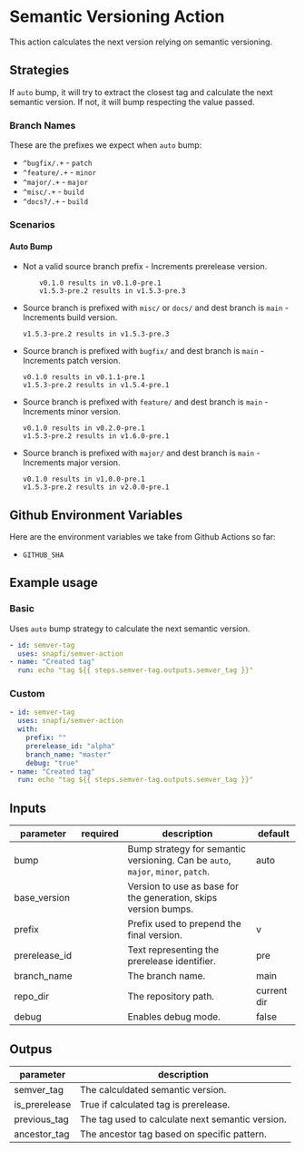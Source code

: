 # Semantic Versioning Action

This action calculates the next version relying on semantic versioning.

## Strategies

If `auto` bump, it will try to extract the closest tag and calculate the next semantic version. If not, it will bump respecting the value passed.

### Branch Names

These are the prefixes we expect when `auto` bump:

- `^bugfix/.+` - `patch`
- `^feature/.+` - `minor`
- `^major/.+` - `major`
- `^misc/.+` - `build`
- `^docs?/.+` - `build`

### Scenarios

#### Auto Bump

- Not a valid source branch prefix - Increments prerelease version.

    ```text
        v0.1.0 results in v0.1.0-pre.1
        v1.5.3-pre.2 results in v1.5.3-pre.3
    ```

- Source branch is prefixed with `misc/` or `docs/` and dest branch is `main` - Increments build version.

    ```text
    v1.5.3-pre.2 results in v1.5.3-pre.3
    ```

- Source branch is prefixed with `bugfix/` and dest branch is `main` - Increments patch version.

    ```text
    v0.1.0 results in v0.1.1-pre.1
    v1.5.3-pre.2 results in v1.5.4-pre.1
    ```

- Source branch is prefixed with `feature/` and dest branch is `main` - Increments minor version.

    ```text
    v0.1.0 results in v0.2.0-pre.1
    v1.5.3-pre.2 results in v1.6.0-pre.1
    ```

- Source branch is prefixed with `major/` and dest branch is `main` - Increments major version.

    ```text
    v0.1.0 results in v1.0.0-pre.1
    v1.5.3-pre.2 results in v2.0.0-pre.1
    ```

## Github Environment Variables

Here are the environment variables we take from Github Actions so far:

- `GITHUB_SHA`

## Example usage

### Basic

Uses `auto` bump strategy to calculate the next semantic version.

```yaml
- id: semver-tag
  uses: snapfi/semver-action
- name: "Created tag"
  run: echo "tag ${{ steps.semver-tag.outputs.semver_tag }}"
```

### Custom

```yaml
- id: semver-tag
  uses: snapfi/semver-action
  with:
    prefix: ""
    prerelease_id: "alpha"
    branch_name: "master"
    debug: "true"
- name: "Created tag"
  run: echo "tag ${{ steps.semver-tag.outputs.semver_tag }}"
```

## Inputs

| parameter           | required | description                                                                      | default     |
| ---                 | ---      | ---                                                                              | ---         |
| bump                |          | Bump strategy for semantic versioning. Can be `auto`, `major`, `minor`, `patch`. | auto        |
| base_version        |          | Version to use as base for the generation, skips version bumps.                  |             |
| prefix              |          | Prefix used to prepend the final version.                                        | v           |
| prerelease_id       |          | Text representing the prerelease identifier.                                     | pre         |
| branch_name         |          | The branch name.                                                                 | main        |
| repo_dir            |          | The repository path.                                                             | current dir |
| debug               |          | Enables debug mode.                                                              | false       |

## Outpus

| parameter     | description                                      |
| ---           | ---                                              |
| semver_tag    | The calculdated semantic version.                |
| is_prerelease | True if calculated tag is prerelease.           |
| previous_tag  | The tag used to calculate next semantic version. |
| ancestor_tag  | The ancestor tag based on specific pattern.      |

